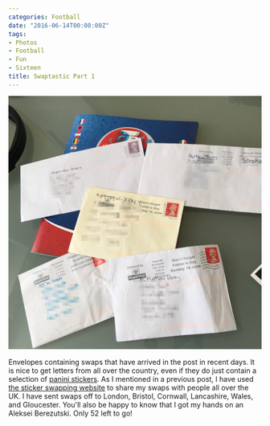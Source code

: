 ```yaml
---
categories: Football
date: "2016-06-14T00:00:00Z"
tags:
- Photos
- Football
- Fun
- Sixteen
title: Swaptastic Part 1
---
```


![Envelopes containing swaps that have arrived in the post in recent days.](/assets/images/other/StickersInThePost.jpg)

Envelopes containing swaps that have arrived in the post in recent days. It is nice to get letters from all over the country, even if they do just contain a selection of [panini stickers](/euro-2016-panini-stickers/). As I mentioned in a previous post, I have used [the sticker swapping website](http://www.stickerswapping.com) to share my swaps with people all over the UK. I have sent swaps off to London, Bristol, Cornwall, Lancashire, Wales, and Gloucester. You'll also be happy to know that I got my hands on an Aleksei Berezutski. Only 52 left to go!